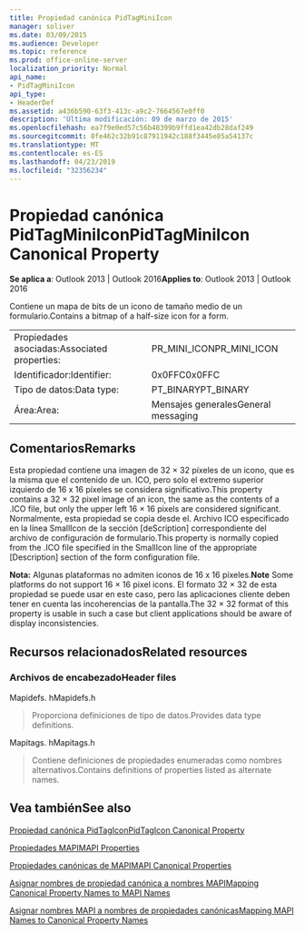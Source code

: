 ```yaml
---
title: Propiedad canónica PidTagMiniIcon
manager: soliver
ms.date: 03/09/2015
ms.audience: Developer
ms.topic: reference
ms.prod: office-online-server
localization_priority: Normal
api_name:
- PidTagMiniIcon
api_type:
- HeaderDef
ms.assetid: a436b590-63f3-413c-a9c2-7664567e0ff0
description: 'Última modificación: 09 de marzo de 2015'
ms.openlocfilehash: ea7f9e0ed57c56b48399b9ffd1ea42db28daf249
ms.sourcegitcommit: 8fe462c32b91c87911942c188f3445e85a54137c
ms.translationtype: MT
ms.contentlocale: es-ES
ms.lasthandoff: 04/23/2019
ms.locfileid: "32356234"
---
```

# <a name="pidtagminiicon-canonical-property"></a><span data-ttu-id="3c262-103">Propiedad canónica PidTagMiniIcon</span><span class="sxs-lookup"><span data-stu-id="3c262-103">PidTagMiniIcon Canonical Property</span></span>

  
  
<span data-ttu-id="3c262-104">**Se aplica a**: Outlook 2013 | Outlook 2016</span><span class="sxs-lookup"><span data-stu-id="3c262-104">**Applies to**: Outlook 2013 | Outlook 2016</span></span> 
  
<span data-ttu-id="3c262-105">Contiene un mapa de bits de un icono de tamaño medio de un formulario.</span><span class="sxs-lookup"><span data-stu-id="3c262-105">Contains a bitmap of a half-size icon for a form.</span></span>
  
|||
|:-----|:-----|
|<span data-ttu-id="3c262-106">Propiedades asociadas:</span><span class="sxs-lookup"><span data-stu-id="3c262-106">Associated properties:</span></span>  <br/> |<span data-ttu-id="3c262-107">PR_MINI_ICON</span><span class="sxs-lookup"><span data-stu-id="3c262-107">PR_MINI_ICON</span></span>  <br/> |
|<span data-ttu-id="3c262-108">Identificador:</span><span class="sxs-lookup"><span data-stu-id="3c262-108">Identifier:</span></span>  <br/> |<span data-ttu-id="3c262-109">0x0FFC</span><span class="sxs-lookup"><span data-stu-id="3c262-109">0x0FFC</span></span>  <br/> |
|<span data-ttu-id="3c262-110">Tipo de datos:</span><span class="sxs-lookup"><span data-stu-id="3c262-110">Data type:</span></span>  <br/> |<span data-ttu-id="3c262-111">PT_BINARY</span><span class="sxs-lookup"><span data-stu-id="3c262-111">PT_BINARY</span></span>  <br/> |
|<span data-ttu-id="3c262-112">Área:</span><span class="sxs-lookup"><span data-stu-id="3c262-112">Area:</span></span>  <br/> |<span data-ttu-id="3c262-113">Mensajes generales</span><span class="sxs-lookup"><span data-stu-id="3c262-113">General messaging</span></span>  <br/> |
   
## <a name="remarks"></a><span data-ttu-id="3c262-114">Comentarios</span><span class="sxs-lookup"><span data-stu-id="3c262-114">Remarks</span></span>

<span data-ttu-id="3c262-115">Esta propiedad contiene una imagen de 32 × 32 píxeles de un icono, que es la misma que el contenido de un. ICO, pero solo el extremo superior izquierdo de 16 x 16 píxeles se considera significativo.</span><span class="sxs-lookup"><span data-stu-id="3c262-115">This property contains a 32 × 32 pixel image of an icon, the same as the contents of a .ICO file, but only the upper left 16 × 16 pixels are considered significant.</span></span> <span data-ttu-id="3c262-116">Normalmente, esta propiedad se copia desde el. Archivo ICO especificado en la línea SmallIcon de la sección [deScription] correspondiente del archivo de configuración de formulario.</span><span class="sxs-lookup"><span data-stu-id="3c262-116">This property is normally copied from the .ICO file specified in the SmallIcon line of the appropriate [Description] section of the form configuration file.</span></span>
  
 <span data-ttu-id="3c262-117">**Nota:** Algunas plataformas no admiten iconos de 16 x 16 píxeles.</span><span class="sxs-lookup"><span data-stu-id="3c262-117">**Note** Some platforms do not support 16 × 16 pixel icons.</span></span> <span data-ttu-id="3c262-118">El formato 32 × 32 de esta propiedad se puede usar en este caso, pero las aplicaciones cliente deben tener en cuenta las incoherencias de la pantalla.</span><span class="sxs-lookup"><span data-stu-id="3c262-118">The 32 × 32 format of this property is usable in such a case but client applications should be aware of display inconsistencies.</span></span> 
  
## <a name="related-resources"></a><span data-ttu-id="3c262-119">Recursos relacionados</span><span class="sxs-lookup"><span data-stu-id="3c262-119">Related resources</span></span>

### <a name="header-files"></a><span data-ttu-id="3c262-120">Archivos de encabezado</span><span class="sxs-lookup"><span data-stu-id="3c262-120">Header files</span></span>

<span data-ttu-id="3c262-121">Mapidefs. h</span><span class="sxs-lookup"><span data-stu-id="3c262-121">Mapidefs.h</span></span>
  
> <span data-ttu-id="3c262-122">Proporciona definiciones de tipo de datos.</span><span class="sxs-lookup"><span data-stu-id="3c262-122">Provides data type definitions.</span></span>
    
<span data-ttu-id="3c262-123">Mapitags. h</span><span class="sxs-lookup"><span data-stu-id="3c262-123">Mapitags.h</span></span>
  
> <span data-ttu-id="3c262-124">Contiene definiciones de propiedades enumeradas como nombres alternativos.</span><span class="sxs-lookup"><span data-stu-id="3c262-124">Contains definitions of properties listed as alternate names.</span></span>
    
## <a name="see-also"></a><span data-ttu-id="3c262-125">Vea también</span><span class="sxs-lookup"><span data-stu-id="3c262-125">See also</span></span>



[<span data-ttu-id="3c262-126">Propiedad canónica PidTagIcon</span><span class="sxs-lookup"><span data-stu-id="3c262-126">PidTagIcon Canonical Property</span></span>](pidtagicon-canonical-property.md)


[<span data-ttu-id="3c262-127">Propiedades MAPI</span><span class="sxs-lookup"><span data-stu-id="3c262-127">MAPI Properties</span></span>](mapi-properties.md)
  
[<span data-ttu-id="3c262-128">Propiedades canónicas de MAPI</span><span class="sxs-lookup"><span data-stu-id="3c262-128">MAPI Canonical Properties</span></span>](mapi-canonical-properties.md)
  
[<span data-ttu-id="3c262-129">Asignar nombres de propiedad canónica a nombres MAPI</span><span class="sxs-lookup"><span data-stu-id="3c262-129">Mapping Canonical Property Names to MAPI Names</span></span>](mapping-canonical-property-names-to-mapi-names.md)
  
[<span data-ttu-id="3c262-130">Asignar nombres MAPI a nombres de propiedades canónicas</span><span class="sxs-lookup"><span data-stu-id="3c262-130">Mapping MAPI Names to Canonical Property Names</span></span>](mapping-mapi-names-to-canonical-property-names.md)

